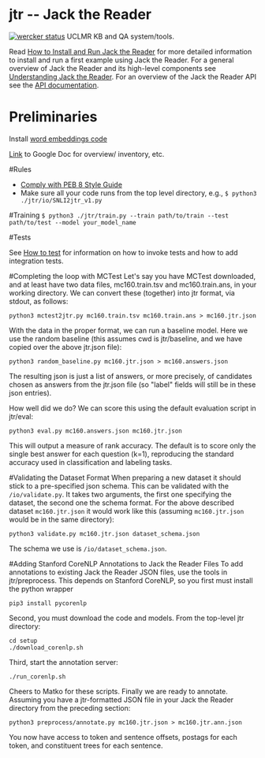 # jtr -- Jack the Reader
[![wercker status](https://app.wercker.com/status/ebcd272ebfdc8c08c262a000f039bfb8/s/master "wercker status")](https://app.wercker.com/project/byKey/ebcd272ebfdc8c08c262a000f039bfb8)
UCLMR KB and QA system/tools.

Read [How to Install and Run Jack the Reader](docs/How_to_install_and_run.md) for more detailed information to install and run a first example using Jack the Reader. For a general overview of Jack the Reader and its high-level components see [Understanding Jack the Reader](docs/Understanding_Jack_the_Reader.md). For an overview of the Jack the Reader API see the [API documentation](https://uclmr.github.io/jtr/).


# Preliminaries
Install [word embeddings code](https://github.com/kudkudak/word-embeddings-benchmarks)

[Link](https://docs.google.com/document/d/1AaynDviR26bqofoImEcPxQgBcpvRBIcgLjScn-Hr6xk/edit) to Google Doc for overview/ inventory, etc.

#Rules
- [Comply with PEB 8 Style Guide](https://www.python.org/dev/peps/pep-0008/)
- Make sure all your code runs from the top level directory, e.g., `$ python3 ./jtr/io/SNLI2jtr_v1.py`

#Training
`$ python3 ./jtr/train.py --train path/to/train --test path/to/test --model your_model_name`

#Tests

See [How to test](./tests/HOW_TO_TEST.md) for information on how to invoke tests and how to add integration tests.

#Completing the loop with MCTest
Let's say you have MCTest downloaded, and at least have two data files, mc160.train.tsv and mc160.train.ans, in your working directory.  We can convert these (together) into jtr format, via stdout, as follows:
```
python3 mctest2jtr.py mc160.train.tsv mc160.train.ans > mc160.jtr.json
```

With the data in the proper format, we can run a baseline model.  Here we use the random baseline (this assumes cwd is jtr/baseline, and we have copied over the above jtr.json file):
```
python3 random_baseline.py mc160.jtr.json > mc160.answers.json
```
The resulting json is just a list of answers, or more precisely, of candidates chosen as answers from the jtr.json file (so "label" fields will still be in these json entries).

How well did we do?  We can score this using the default evaluation script in jtr/eval:
```
python3 eval.py mc160.answers.json mc160.jtr.json
```
This will output a measure of rank accuracy.  The default is to score only the single best answer for each question (k=1), reproducing the standard accuracy used in classification and labeling tasks.

#Validating the Dataset Format
When preparing a new dataset it should stick to a pre-specified json schema.
This can be validated with the `/io/validate.py`. It takes two arguments, the first one specifying the dataset, the second one the schema format. For the above described dataset `mc160.jtr.json` it would work like this (assuming `mc160.jtr.json` would be in the same directory):
```
python3 validate.py mc160.jtr.json dataset_schema.json
```
The schema we use is `/io/dataset_schema.json`.

#Adding Stanford CoreNLP Annotations to Jack the Reader Files
To add annotations to existing Jack the Reader JSON files, use the tools in jtr/preprocess.  This depends on Stanford CoreNLP, so you first must install the python wrapper
```
pip3 install pycorenlp
```
Second, you must download the code and models.  From the top-level jtr directory:
```
cd setup
./download_corenlp.sh
```
Third, start the annotation server:
```
./run_corenlp.sh
```
Cheers to Matko for these scripts.  Finally we are ready to annotate.  Assuming you have a jtr-formatted JSON file in your Jack the Reader directory from the preceding section:
```
python3 preprocess/annotate.py mc160.jtr.json > mc160.jtr.ann.json
```
You now have access to token and sentence offsets, postags for each token, and constituent trees for each sentence.
